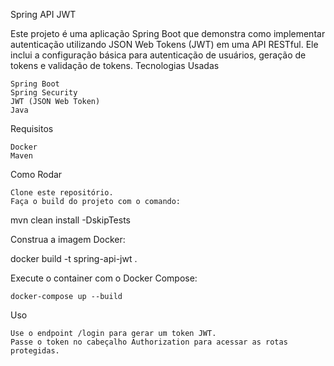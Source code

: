 Spring API JWT

Este projeto é uma aplicação Spring Boot que demonstra como implementar autenticação utilizando JSON Web Tokens (JWT) em uma API RESTful. Ele inclui a configuração básica para autenticação de usuários, geração de tokens e validação de tokens.
Tecnologias Usadas

    Spring Boot
    Spring Security
    JWT (JSON Web Token)
    Java

Requisitos

    Docker
    Maven

Como Rodar

    Clone este repositório.
    Faça o build do projeto com o comando:

mvn clean install -DskipTests

Construa a imagem Docker:

docker build -t spring-api-jwt .

Execute o container com o Docker Compose:

    docker-compose up --build

Uso

    Use o endpoint /login para gerar um token JWT.
    Passe o token no cabeçalho Authorization para acessar as rotas protegidas.
